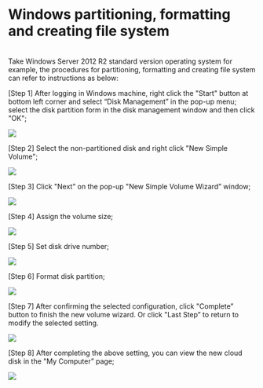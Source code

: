 # Windows partitioning, formatting and creating file system

<br>
Take Windows Server 2012 R2 standard version operating system for example, the procedures for partitioning, formatting and creating file system can refer to instructions as below:

[Step 1] After logging in Windows machine, right click the "Start" button at bottom left corner and select “Disk Management” in the pop-up menu; select the disk partition form in the disk management window and then click "OK";


![](https://github.com/jdcloudcom/cn/blob/edit/image/Elastic-Compute/CloudDisk/cloud-disk/parted-format/windows_parted_001.jpg)

[Step 2] Select the non-partitioned disk and right click "New Simple Volume";

![](https://github.com/jdcloudcom/cn/blob/edit/image/Elastic-Compute/CloudDisk/cloud-disk/parted-format/windows_parted_002.jpg)

[Step 3] Click "Next” on the pop-up "New Simple Volume Wizard” window;

![](https://github.com/jdcloudcom/cn/blob/edit/image/Elastic-Compute/CloudDisk/cloud-disk/parted-format/windows_parted_003.png)

[Step 4] Assign the volume size;


![](https://github.com/jdcloudcom/cn/blob/edit/image/Elastic-Compute/CloudDisk/cloud-disk/parted-format/windows_parted_004.jpg)

[Step 5] Set disk drive number;

![](https://github.com/jdcloudcom/cn/blob/edit/image/Elastic-Compute/CloudDisk/cloud-disk/parted-format/windows_parted_005.jpg)

[Step 6] Format disk partition;


![](https://github.com/jdcloudcom/cn/blob/edit/image/Elastic-Compute/CloudDisk/cloud-disk/parted-format/windows_parted_006.jpg)


[Step 7] After confirming the selected configuration, click "Complete” button to finish the new volume wizard. Or click "Last Step” to return to modify the selected setting.

![](https://github.com/jdcloudcom/cn/blob/edit/image/Elastic-Compute/CloudDisk/cloud-disk/parted-format/windows_parted_007.jpg)

[Step 8] After completing the above setting, you can view the new cloud disk in the "My Computer” page;


![](https://github.com/jdcloudcom/cn/blob/edit/image/Elastic-Compute/CloudDisk/cloud-disk/parted-format/windows_parted_008.png)